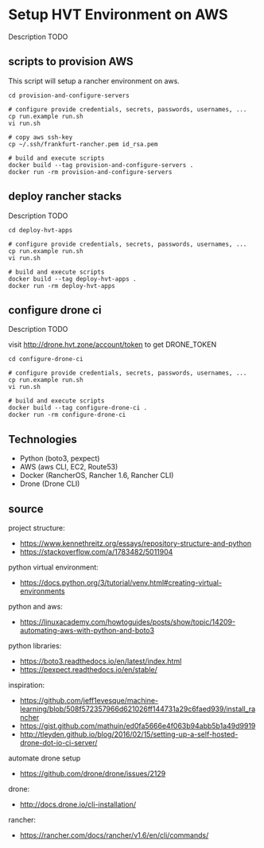 # Setup HVT Environment on AWS

Description TODO


## scripts to provision AWS

This script will setup a rancher environment on aws.

```
cd provision-and-configure-servers

# configure provide credentials, secrets, passwords, usernames, ...
cp run.example run.sh
vi run.sh

# copy aws ssh-key
cp ~/.ssh/frankfurt-rancher.pem id_rsa.pem

# build and execute scripts
docker build --tag provision-and-configure-servers .
docker run -rm provision-and-configure-servers
```


## deploy rancher stacks

Description TODO

```
cd deploy-hvt-apps

# configure provide credentials, secrets, passwords, usernames, ...
cp run.example run.sh
vi run.sh

# build and execute scripts
docker build --tag deploy-hvt-apps .
docker run -rm deploy-hvt-apps
```


## configure drone ci

Description TODO

visit http://drone.hvt.zone/account/token to get DRONE_TOKEN

```
cd configure-drone-ci

# configure provide credentials, secrets, passwords, usernames, ...
cp run.example run.sh
vi run.sh

# build and execute scripts
docker build --tag configure-drone-ci .
docker run -rm configure-drone-ci
```



## Technologies

* Python (boto3, pexpect)
* AWS (aws CLI, EC2, Route53)
* Docker (RancherOS, Rancher 1.6, Rancher CLI)
* Drone (Drone CLI)

## source

project structure:
* https://www.kennethreitz.org/essays/repository-structure-and-python
* https://stackoverflow.com/a/1783482/5011904

python virtual environment:
* https://docs.python.org/3/tutorial/venv.html#creating-virtual-environments

python and aws:
* https://linuxacademy.com/howtoguides/posts/show/topic/14209-automating-aws-with-python-and-boto3

python libraries:
* https://boto3.readthedocs.io/en/latest/index.html
* https://pexpect.readthedocs.io/en/stable/

inspiration:
* https://github.com/jeff1evesque/machine-learning/blob/508f572357966d621026ff144731a29c6faed939/install_rancher
* https://gist.github.com/mathuin/ed0fa5666e4f063b94abb5b1a49d9919
* http://tleyden.github.io/blog/2016/02/15/setting-up-a-self-hosted-drone-dot-io-ci-server/

automate drone setup
* https://github.com/drone/drone/issues/2129

drone:
* http://docs.drone.io/cli-installation/

rancher:
* https://rancher.com/docs/rancher/v1.6/en/cli/commands/

